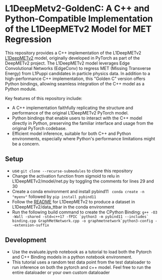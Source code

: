 # L1DeepMetv2-GoldenC: A C++ and Python-Compatible Implementation of the L1DeepMETv2 Model for MET Regression
This repository provides a C++ implementation of the L1DeepMETv2 [L1DeepMETv2](https://github.com/DeepMETv2/L1DeepMETv2/tree/3f6ea5777704cfe7ed64f847f9be8735594484cc) model, originally developed in PyTorch as part of the DeepMETv2 project. The L1DeepMETv2 model leverages Edge Convolutional Networks (EdgeConv) to regress MET (Missing Transverse Energy) from L1Puppi candidates in particle physics data. In addition to a high-performance C++ implementation, this "Golden C" version offers Python bindings, allowing seamless integration of the C++ model as a Python module.

Key features of this repository include:

- A C++ implementation faithfully replicating the structure and performance of the original L1DeepMETv2 PyTorch model.
- Python bindings that enable users to interact with the C++ model directly in Python, preserving the familiar interface and usage from the original PyTorch codebase.
- Efficient model inference, suitable for both C++ and Python environments, especially where Python's performance limitations might be a concern.

## Setup
- use ```git clone --recurse-submodules``` to clone this repository
- Change the activation function from sigmoid to relu in L1DeepMETv2/model/net.py by toggling the comments for lines 29 and 30
- Create a conda environment and install pybind11 ``` conda create -n "myenv"``` followed by ```pip install pybind11```
- Follow the [README](https://github.com/DeepMETv2/L1DeepMETv2/tree/3f6ea5777704cfe7ed64f847f9be8735594484cc#) for L1DeepMETv2 to produce a dataset in L1DeepMETv2/data_ttbar in the conda environment
- Run the following build command to create the CPython Binding: ```g++ -O3 -Wall -shared -std=c++17 -fPIC `python3 -m pybind11 --includes` binding.cpp GraphMetNetwork.cpp -o graphmetnetwork`python3-config --extension-suffix```

## Development
- Use the evaluate.ipynb notebook as a tutorial to load both the Pytorch and C++ Binding models in a python notebook environment. 
- This tutorial uses a random test data point from the test dataloader to run inference on both the pytorch and c++ model. Feel free to run the entire dataloader or your own custom dataloader
